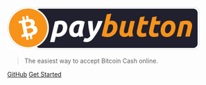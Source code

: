<!-- _coverpage.md -->

![logo](_media/pbLogoNoBorder.png)

> The easiest way to accept Bitcoin Cash online.

[GitHub](https://github.com/paybutton/paybutton/)
[Get Started](#what-is-paybutton)